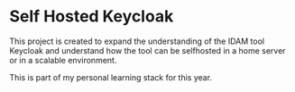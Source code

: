 # Self Hosted Keycloak

This project is created to expand the understanding of the IDAM tool Keycloak and understand how the tool can be selfhosted in a home server or in a scalable environment.

This is part of my personal learning stack for this year.
